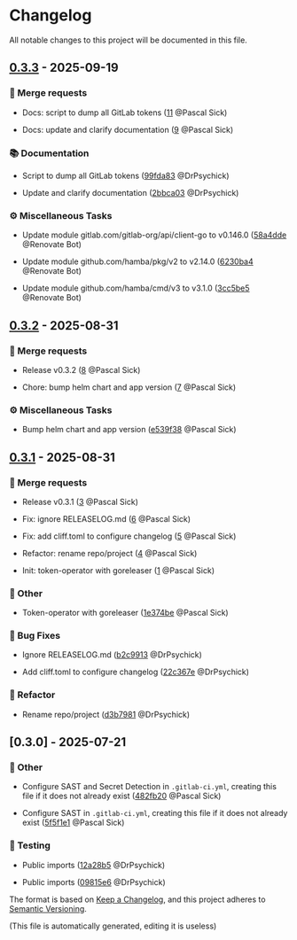 # Changelog

All notable changes to this project will be documented in this file.
## [0.3.3] - 2025-09-19

### <!-- 0 -->🚀 Merge requests

- Docs: script to dump all GitLab tokens ([11](https://gitlab.com/sickit/token-operator/-/merge_requests/11) @Pascal Sick)

- Docs: update and clarify documentation ([9](https://gitlab.com/sickit/token-operator/-/merge_requests/9) @Pascal Sick)


### <!-- 4 -->📚 Documentation

- Script to dump all GitLab tokens ([99fda83](https://gitlab.com/sickit/token-operator/-/commit/99fda83ac18cdf8acc672a7dd61081903fd498e2) @DrPsychick)

- Update and clarify documentation ([2bbca03](https://gitlab.com/sickit/token-operator/-/commit/2bbca03121b4bf6406e37ad2d9b2031f7e84480d) @DrPsychick)


### <!-- 8 -->⚙️ Miscellaneous Tasks

- Update module gitlab.com/gitlab-org/api/client-go to v0.146.0 ([58a4dde](https://gitlab.com/sickit/token-operator/-/commit/58a4dde6ca92141180ebe9029254c1cbd5c8a131) @Renovate Bot)

- Update module github.com/hamba/pkg/v2 to v2.14.0 ([6230ba4](https://gitlab.com/sickit/token-operator/-/commit/6230ba48652867c55af9aeeea335fec0d55cb5a3) @Renovate Bot)

- Update module github.com/hamba/cmd/v3 to v3.1.0 ([3cc5be5](https://gitlab.com/sickit/token-operator/-/commit/3cc5be5f9651e70430c44aa1205691c77a32c902) @Renovate Bot)


## [0.3.2] - 2025-08-31

### <!-- 0 -->🚀 Merge requests

- Release v0.3.2 ([8](https://gitlab.com/sickit/token-operator/-/merge_requests/8) @Pascal Sick)

- Chore: bump helm chart and app version ([7](https://gitlab.com/sickit/token-operator/-/merge_requests/7) @Pascal Sick)


### <!-- 8 -->⚙️ Miscellaneous Tasks

- Bump helm chart and app version ([e539f38](https://gitlab.com/sickit/token-operator/-/commit/e539f38d6532a1f1c15029574cbfd6fb9450dd4b) @Pascal Sick)


## [0.3.1] - 2025-08-31

### <!-- 0 -->🚀 Merge requests

- Release v0.3.1 ([3](https://gitlab.com/sickit/token-operator/-/merge_requests/3) @Pascal Sick)

- Fix: ignore RELEASELOG.md ([6](https://gitlab.com/sickit/token-operator/-/merge_requests/6) @Pascal Sick)

- Fix: add cliff.toml to configure changelog ([5](https://gitlab.com/sickit/token-operator/-/merge_requests/5) @Pascal Sick)

- Refactor: rename repo/project ([4](https://gitlab.com/sickit/token-operator/-/merge_requests/4) @Pascal Sick)

- Init: token-operator with goreleaser ([1](https://gitlab.com/sickit/token-operator/-/merge_requests/1) @Pascal Sick)


### <!-- 11 -->💼 Other

- Token-operator with goreleaser ([1e374be](https://gitlab.com/sickit/token-operator/-/commit/1e374be4a5ad5081cb85eff172fc257a55433f02) @Pascal Sick)


### <!-- 2 -->🐛 Bug Fixes

- Ignore RELEASELOG.md ([b2c9913](https://gitlab.com/sickit/token-operator/-/commit/b2c99131ecc9f4f627a6e4a894847a3b670a445f) @DrPsychick)

- Add cliff.toml to configure changelog ([22c367e](https://gitlab.com/sickit/token-operator/-/commit/22c367e13a3b39e399091834c85ffc10bfefd494) @DrPsychick)


### <!-- 3 -->🚜 Refactor

- Rename repo/project ([d3b7981](https://gitlab.com/sickit/token-operator/-/commit/d3b7981d1b2ebe1130edadd4c436041f529697b0) @DrPsychick)


## [0.3.0] - 2025-07-21

### <!-- 11 -->💼 Other

- Configure SAST and Secret Detection in `.gitlab-ci.yml`, creating this file if it does not already exist ([482fb20](https://gitlab.com/sickit/token-operator/-/commit/482fb2048c07570b2c0e24fbe60bc74347b45b8c) @Pascal Sick)

- Configure SAST in `.gitlab-ci.yml`, creating this file if it does not already exist ([5f5f1e1](https://gitlab.com/sickit/token-operator/-/commit/5f5f1e1f5a6fd46c93315af4d5af0ccfae6b4db1) @Pascal Sick)


### <!-- 7 -->🧪 Testing

- Public imports ([12a28b5](https://gitlab.com/sickit/token-operator/-/commit/12a28b5c818cefc6ffa15163d48071fb5bfb0a64) @DrPsychick)

- Public imports ([09815e6](https://gitlab.com/sickit/token-operator/-/commit/09815e6dca2250d9435a03d306e9f24bf490439b) @DrPsychick)


[0.3.3]: https://gitlab.com/sickit/token-operator/-/compare/v0.3.2..v0.3.3
[0.3.2]: https://gitlab.com/sickit/token-operator/-/compare/v0.3.1..v0.3.2
[0.3.1]: https://gitlab.com/sickit/token-operator/-/compare/v0.3.0..v0.3.1


The format is based on [Keep a Changelog](https://keepachangelog.com/en/1.0.0/),
and this project adheres to [Semantic Versioning](https://semver.org/spec/v2.0.0.html).


(This file is automatically generated, editing it is useless)
<!-- generated by git-cliff -->
